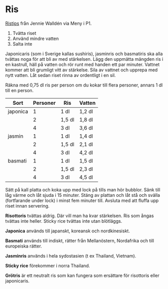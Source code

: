 # Ris

[Ristips](https://sverigesradio.se/avsnitt/1639219?fbclid=IwAR3dpzqoD02zZmbTExMZITsXTxoSBKa4AkDnj9wc9fHeaHBARvq7R-k2BYE)
från Jennie Walldén via Meny i P1.

1. Tvätta riset
2. Använd mindre vatten
3. Salta inte

Japonicaris (som i Sverige kallas sushiris), jasminris och basmatiris ska alla tvättas noga för att bli av med
stärkelsen. Lägg den uppmätta mängden ris i en kastrull, häll på vatten och rör runt med handen ett par minuter. Vattnet
kommer att bli grumligt vitt av stärkelse. Sila av vattnet och upprepa med nytt vatten. Låt sedan riset rinna av
ordentligt i en sil.

Räkna med 0,75 dl ris per person om du kokar till flera personer, annars 1 dl till en person.

| Sort     | Personer | Ris    | Vatten |
| -------- | -------- | ------ | ------ |
| japonica | 1        | 1 dl   | 1,2 dl |
|          | 2        | 1,5 dl | 1,8 dl |
|          | 4        | 3 dl   | 3,6 dl |
| jasmin   | 1        | 1 dl   | 1,4 dl |
|          | 2        | 1,5 dl | 2,1 dl |
|          | 4        | 3 dl   | 4,2 dl |
| basmati  | 1        | 1 dl   | 1,5 dl |
|          | 2        | 1,5 dl | 2,3 dl |
|          | 4        | 3 dl   | 4,5 dl |


Sätt på kall platta och koka upp med lock på tills man hör bubblor. Sänk till låg värme och låt sjuda i 15 minuter.
Stäng av plattan och låt stå och svälla (fortfarande under lock) i minst fem minuter till. Avsluta med att fluffa upp
riset innan servering.

**Risottoris** tvättas aldrig. Där vill man ha kvar stärkelsen. Ris som ångas tvättas inte heller. Sticky rice tvättas inte utan blötläggs.

**Japonica** används till japanskt, koreansk och nordkinesiskt.

**Basmati** används till indiskt, rätter från Mellanöstern, Nordafrika och till europeiska rätter.

**Jasminris** används i hela sydostasien (t ex Thailand, Vietnam).

**Sticky rice** förekommer i norra Thailand.

**Grötris** är ett neutralt ris som kan fungera som ersättare för risottoris eller japonicaris.
